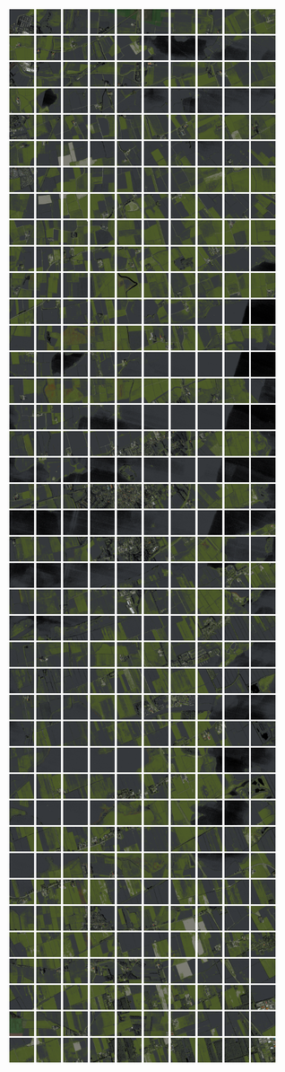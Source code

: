 <html>
<div>
<img src="https://github.com/HakkaTjakka/NL_TILE_MAP/blob/main/18/630/-1064/r.6300.-10640.png" height="44" width="44">
<img src="https://github.com/HakkaTjakka/NL_TILE_MAP/blob/main/18/630/-1064/r.6301.-10640.png" height="44" width="44">
<img src="https://github.com/HakkaTjakka/NL_TILE_MAP/blob/main/18/630/-1064/r.6302.-10640.png" height="44" width="44">
<img src="https://github.com/HakkaTjakka/NL_TILE_MAP/blob/main/18/630/-1064/r.6303.-10640.png" height="44" width="44">
<img src="https://github.com/HakkaTjakka/NL_TILE_MAP/blob/main/18/630/-1064/r.6304.-10640.png" height="44" width="44">
<img src="https://github.com/HakkaTjakka/NL_TILE_MAP/blob/main/18/630/-1064/r.6305.-10640.png" height="44" width="44">
<img src="https://github.com/HakkaTjakka/NL_TILE_MAP/blob/main/18/630/-1064/r.6306.-10640.png" height="44" width="44">
<img src="https://github.com/HakkaTjakka/NL_TILE_MAP/blob/main/18/630/-1064/r.6307.-10640.png" height="44" width="44">
<img src="https://github.com/HakkaTjakka/NL_TILE_MAP/blob/main/18/630/-1064/r.6308.-10640.png" height="44" width="44">
<img src="https://github.com/HakkaTjakka/NL_TILE_MAP/blob/main/18/630/-1064/r.6309.-10640.png" height="44" width="44">
<img src="https://github.com/HakkaTjakka/NL_TILE_MAP/blob/main/18/631/-1064/r.6310.-10640.png" height="44" width="44">
<img src="https://github.com/HakkaTjakka/NL_TILE_MAP/blob/main/18/631/-1064/r.6311.-10640.png" height="44" width="44">
<img src="https://github.com/HakkaTjakka/NL_TILE_MAP/blob/main/18/631/-1064/r.6312.-10640.png" height="44" width="44">
<img src="https://github.com/HakkaTjakka/NL_TILE_MAP/blob/main/18/631/-1064/r.6313.-10640.png" height="44" width="44">
<img src="https://github.com/HakkaTjakka/NL_TILE_MAP/blob/main/18/631/-1064/r.6314.-10640.png" height="44" width="44">
<img src="https://github.com/HakkaTjakka/NL_TILE_MAP/blob/main/18/631/-1064/r.6315.-10640.png" height="44" width="44">
<img src="https://github.com/HakkaTjakka/NL_TILE_MAP/blob/main/18/631/-1064/r.6316.-10640.png" height="44" width="44">
<img src="https://github.com/HakkaTjakka/NL_TILE_MAP/blob/main/18/631/-1064/r.6317.-10640.png" height="44" width="44">
<img src="https://github.com/HakkaTjakka/NL_TILE_MAP/blob/main/18/631/-1064/r.6318.-10640.png" height="44" width="44">
<img src="https://github.com/HakkaTjakka/NL_TILE_MAP/blob/main/18/631/-1064/r.6319.-10640.png" height="44" width="44">
<br>
<img src="https://github.com/HakkaTjakka/NL_TILE_MAP/blob/main/18/630/-1064/r.6300.-10639.png" height="44" width="44">
<img src="https://github.com/HakkaTjakka/NL_TILE_MAP/blob/main/18/630/-1064/r.6301.-10639.png" height="44" width="44">
<img src="https://github.com/HakkaTjakka/NL_TILE_MAP/blob/main/18/630/-1064/r.6302.-10639.png" height="44" width="44">
<img src="https://github.com/HakkaTjakka/NL_TILE_MAP/blob/main/18/630/-1064/r.6303.-10639.png" height="44" width="44">
<img src="https://github.com/HakkaTjakka/NL_TILE_MAP/blob/main/18/630/-1064/r.6304.-10639.png" height="44" width="44">
<img src="https://github.com/HakkaTjakka/NL_TILE_MAP/blob/main/18/630/-1064/r.6305.-10639.png" height="44" width="44">
<img src="https://github.com/HakkaTjakka/NL_TILE_MAP/blob/main/18/630/-1064/r.6306.-10639.png" height="44" width="44">
<img src="https://github.com/HakkaTjakka/NL_TILE_MAP/blob/main/18/630/-1064/r.6307.-10639.png" height="44" width="44">
<img src="https://github.com/HakkaTjakka/NL_TILE_MAP/blob/main/18/630/-1064/r.6308.-10639.png" height="44" width="44">
<img src="https://github.com/HakkaTjakka/NL_TILE_MAP/blob/main/18/630/-1064/r.6309.-10639.png" height="44" width="44">
<img src="https://github.com/HakkaTjakka/NL_TILE_MAP/blob/main/18/631/-1064/r.6310.-10639.png" height="44" width="44">
<img src="https://github.com/HakkaTjakka/NL_TILE_MAP/blob/main/18/631/-1064/r.6311.-10639.png" height="44" width="44">
<img src="https://github.com/HakkaTjakka/NL_TILE_MAP/blob/main/18/631/-1064/r.6312.-10639.png" height="44" width="44">
<img src="https://github.com/HakkaTjakka/NL_TILE_MAP/blob/main/18/631/-1064/r.6313.-10639.png" height="44" width="44">
<img src="https://github.com/HakkaTjakka/NL_TILE_MAP/blob/main/18/631/-1064/r.6314.-10639.png" height="44" width="44">
<img src="https://github.com/HakkaTjakka/NL_TILE_MAP/blob/main/18/631/-1064/r.6315.-10639.png" height="44" width="44">
<img src="https://github.com/HakkaTjakka/NL_TILE_MAP/blob/main/18/631/-1064/r.6316.-10639.png" height="44" width="44">
<img src="https://github.com/HakkaTjakka/NL_TILE_MAP/blob/main/18/631/-1064/r.6317.-10639.png" height="44" width="44">
<img src="https://github.com/HakkaTjakka/NL_TILE_MAP/blob/main/18/631/-1064/r.6318.-10639.png" height="44" width="44">
<img src="https://github.com/HakkaTjakka/NL_TILE_MAP/blob/main/18/631/-1064/r.6319.-10639.png" height="44" width="44">
<br>
<img src="https://github.com/HakkaTjakka/NL_TILE_MAP/blob/main/18/630/-1064/r.6300.-10638.png" height="44" width="44">
<img src="https://github.com/HakkaTjakka/NL_TILE_MAP/blob/main/18/630/-1064/r.6301.-10638.png" height="44" width="44">
<img src="https://github.com/HakkaTjakka/NL_TILE_MAP/blob/main/18/630/-1064/r.6302.-10638.png" height="44" width="44">
<img src="https://github.com/HakkaTjakka/NL_TILE_MAP/blob/main/18/630/-1064/r.6303.-10638.png" height="44" width="44">
<img src="https://github.com/HakkaTjakka/NL_TILE_MAP/blob/main/18/630/-1064/r.6304.-10638.png" height="44" width="44">
<img src="https://github.com/HakkaTjakka/NL_TILE_MAP/blob/main/18/630/-1064/r.6305.-10638.png" height="44" width="44">
<img src="https://github.com/HakkaTjakka/NL_TILE_MAP/blob/main/18/630/-1064/r.6306.-10638.png" height="44" width="44">
<img src="https://github.com/HakkaTjakka/NL_TILE_MAP/blob/main/18/630/-1064/r.6307.-10638.png" height="44" width="44">
<img src="https://github.com/HakkaTjakka/NL_TILE_MAP/blob/main/18/630/-1064/r.6308.-10638.png" height="44" width="44">
<img src="https://github.com/HakkaTjakka/NL_TILE_MAP/blob/main/18/630/-1064/r.6309.-10638.png" height="44" width="44">
<img src="https://github.com/HakkaTjakka/NL_TILE_MAP/blob/main/18/631/-1064/r.6310.-10638.png" height="44" width="44">
<img src="https://github.com/HakkaTjakka/NL_TILE_MAP/blob/main/18/631/-1064/r.6311.-10638.png" height="44" width="44">
<img src="https://github.com/HakkaTjakka/NL_TILE_MAP/blob/main/18/631/-1064/r.6312.-10638.png" height="44" width="44">
<img src="https://github.com/HakkaTjakka/NL_TILE_MAP/blob/main/18/631/-1064/r.6313.-10638.png" height="44" width="44">
<img src="https://github.com/HakkaTjakka/NL_TILE_MAP/blob/main/18/631/-1064/r.6314.-10638.png" height="44" width="44">
<img src="https://github.com/HakkaTjakka/NL_TILE_MAP/blob/main/18/631/-1064/r.6315.-10638.png" height="44" width="44">
<img src="https://github.com/HakkaTjakka/NL_TILE_MAP/blob/main/18/631/-1064/r.6316.-10638.png" height="44" width="44">
<img src="https://github.com/HakkaTjakka/NL_TILE_MAP/blob/main/18/631/-1064/r.6317.-10638.png" height="44" width="44">
<img src="https://github.com/HakkaTjakka/NL_TILE_MAP/blob/main/18/631/-1064/r.6318.-10638.png" height="44" width="44">
<img src="https://github.com/HakkaTjakka/NL_TILE_MAP/blob/main/18/631/-1064/r.6319.-10638.png" height="44" width="44">
<br>
<img src="https://github.com/HakkaTjakka/NL_TILE_MAP/blob/main/18/630/-1064/r.6300.-10637.png" height="44" width="44">
<img src="https://github.com/HakkaTjakka/NL_TILE_MAP/blob/main/18/630/-1064/r.6301.-10637.png" height="44" width="44">
<img src="https://github.com/HakkaTjakka/NL_TILE_MAP/blob/main/18/630/-1064/r.6302.-10637.png" height="44" width="44">
<img src="https://github.com/HakkaTjakka/NL_TILE_MAP/blob/main/18/630/-1064/r.6303.-10637.png" height="44" width="44">
<img src="https://github.com/HakkaTjakka/NL_TILE_MAP/blob/main/18/630/-1064/r.6304.-10637.png" height="44" width="44">
<img src="https://github.com/HakkaTjakka/NL_TILE_MAP/blob/main/18/630/-1064/r.6305.-10637.png" height="44" width="44">
<img src="https://github.com/HakkaTjakka/NL_TILE_MAP/blob/main/18/630/-1064/r.6306.-10637.png" height="44" width="44">
<img src="https://github.com/HakkaTjakka/NL_TILE_MAP/blob/main/18/630/-1064/r.6307.-10637.png" height="44" width="44">
<img src="https://github.com/HakkaTjakka/NL_TILE_MAP/blob/main/18/630/-1064/r.6308.-10637.png" height="44" width="44">
<img src="https://github.com/HakkaTjakka/NL_TILE_MAP/blob/main/18/630/-1064/r.6309.-10637.png" height="44" width="44">
<img src="https://github.com/HakkaTjakka/NL_TILE_MAP/blob/main/18/631/-1064/r.6310.-10637.png" height="44" width="44">
<img src="https://github.com/HakkaTjakka/NL_TILE_MAP/blob/main/18/631/-1064/r.6311.-10637.png" height="44" width="44">
<img src="https://github.com/HakkaTjakka/NL_TILE_MAP/blob/main/18/631/-1064/r.6312.-10637.png" height="44" width="44">
<img src="https://github.com/HakkaTjakka/NL_TILE_MAP/blob/main/18/631/-1064/r.6313.-10637.png" height="44" width="44">
<img src="https://github.com/HakkaTjakka/NL_TILE_MAP/blob/main/18/631/-1064/r.6314.-10637.png" height="44" width="44">
<img src="https://github.com/HakkaTjakka/NL_TILE_MAP/blob/main/18/631/-1064/r.6315.-10637.png" height="44" width="44">
<img src="https://github.com/HakkaTjakka/NL_TILE_MAP/blob/main/18/631/-1064/r.6316.-10637.png" height="44" width="44">
<img src="https://github.com/HakkaTjakka/NL_TILE_MAP/blob/main/18/631/-1064/r.6317.-10637.png" height="44" width="44">
<img src="https://github.com/HakkaTjakka/NL_TILE_MAP/blob/main/18/631/-1064/r.6318.-10637.png" height="44" width="44">
<img src="https://github.com/HakkaTjakka/NL_TILE_MAP/blob/main/18/631/-1064/r.6319.-10637.png" height="44" width="44">
<br>
<img src="https://github.com/HakkaTjakka/NL_TILE_MAP/blob/main/18/630/-1064/r.6300.-10636.png" height="44" width="44">
<img src="https://github.com/HakkaTjakka/NL_TILE_MAP/blob/main/18/630/-1064/r.6301.-10636.png" height="44" width="44">
<img src="https://github.com/HakkaTjakka/NL_TILE_MAP/blob/main/18/630/-1064/r.6302.-10636.png" height="44" width="44">
<img src="https://github.com/HakkaTjakka/NL_TILE_MAP/blob/main/18/630/-1064/r.6303.-10636.png" height="44" width="44">
<img src="https://github.com/HakkaTjakka/NL_TILE_MAP/blob/main/18/630/-1064/r.6304.-10636.png" height="44" width="44">
<img src="https://github.com/HakkaTjakka/NL_TILE_MAP/blob/main/18/630/-1064/r.6305.-10636.png" height="44" width="44">
<img src="https://github.com/HakkaTjakka/NL_TILE_MAP/blob/main/18/630/-1064/r.6306.-10636.png" height="44" width="44">
<img src="https://github.com/HakkaTjakka/NL_TILE_MAP/blob/main/18/630/-1064/r.6307.-10636.png" height="44" width="44">
<img src="https://github.com/HakkaTjakka/NL_TILE_MAP/blob/main/18/630/-1064/r.6308.-10636.png" height="44" width="44">
<img src="https://github.com/HakkaTjakka/NL_TILE_MAP/blob/main/18/630/-1064/r.6309.-10636.png" height="44" width="44">
<img src="https://github.com/HakkaTjakka/NL_TILE_MAP/blob/main/18/631/-1064/r.6310.-10636.png" height="44" width="44">
<img src="https://github.com/HakkaTjakka/NL_TILE_MAP/blob/main/18/631/-1064/r.6311.-10636.png" height="44" width="44">
<img src="https://github.com/HakkaTjakka/NL_TILE_MAP/blob/main/18/631/-1064/r.6312.-10636.png" height="44" width="44">
<img src="https://github.com/HakkaTjakka/NL_TILE_MAP/blob/main/18/631/-1064/r.6313.-10636.png" height="44" width="44">
<img src="https://github.com/HakkaTjakka/NL_TILE_MAP/blob/main/18/631/-1064/r.6314.-10636.png" height="44" width="44">
<img src="https://github.com/HakkaTjakka/NL_TILE_MAP/blob/main/18/631/-1064/r.6315.-10636.png" height="44" width="44">
<img src="https://github.com/HakkaTjakka/NL_TILE_MAP/blob/main/18/631/-1064/r.6316.-10636.png" height="44" width="44">
<img src="https://github.com/HakkaTjakka/NL_TILE_MAP/blob/main/18/631/-1064/r.6317.-10636.png" height="44" width="44">
<img src="https://github.com/HakkaTjakka/NL_TILE_MAP/blob/main/18/631/-1064/r.6318.-10636.png" height="44" width="44">
<img src="https://github.com/HakkaTjakka/NL_TILE_MAP/blob/main/18/631/-1064/r.6319.-10636.png" height="44" width="44">
<br>
<img src="https://github.com/HakkaTjakka/NL_TILE_MAP/blob/main/18/630/-1064/r.6300.-10635.png" height="44" width="44">
<img src="https://github.com/HakkaTjakka/NL_TILE_MAP/blob/main/18/630/-1064/r.6301.-10635.png" height="44" width="44">
<img src="https://github.com/HakkaTjakka/NL_TILE_MAP/blob/main/18/630/-1064/r.6302.-10635.png" height="44" width="44">
<img src="https://github.com/HakkaTjakka/NL_TILE_MAP/blob/main/18/630/-1064/r.6303.-10635.png" height="44" width="44">
<img src="https://github.com/HakkaTjakka/NL_TILE_MAP/blob/main/18/630/-1064/r.6304.-10635.png" height="44" width="44">
<img src="https://github.com/HakkaTjakka/NL_TILE_MAP/blob/main/18/630/-1064/r.6305.-10635.png" height="44" width="44">
<img src="https://github.com/HakkaTjakka/NL_TILE_MAP/blob/main/18/630/-1064/r.6306.-10635.png" height="44" width="44">
<img src="https://github.com/HakkaTjakka/NL_TILE_MAP/blob/main/18/630/-1064/r.6307.-10635.png" height="44" width="44">
<img src="https://github.com/HakkaTjakka/NL_TILE_MAP/blob/main/18/630/-1064/r.6308.-10635.png" height="44" width="44">
<img src="https://github.com/HakkaTjakka/NL_TILE_MAP/blob/main/18/630/-1064/r.6309.-10635.png" height="44" width="44">
<img src="https://github.com/HakkaTjakka/NL_TILE_MAP/blob/main/18/631/-1064/r.6310.-10635.png" height="44" width="44">
<img src="https://github.com/HakkaTjakka/NL_TILE_MAP/blob/main/18/631/-1064/r.6311.-10635.png" height="44" width="44">
<img src="https://github.com/HakkaTjakka/NL_TILE_MAP/blob/main/18/631/-1064/r.6312.-10635.png" height="44" width="44">
<img src="https://github.com/HakkaTjakka/NL_TILE_MAP/blob/main/18/631/-1064/r.6313.-10635.png" height="44" width="44">
<img src="https://github.com/HakkaTjakka/NL_TILE_MAP/blob/main/18/631/-1064/r.6314.-10635.png" height="44" width="44">
<img src="https://github.com/HakkaTjakka/NL_TILE_MAP/blob/main/18/631/-1064/r.6315.-10635.png" height="44" width="44">
<img src="https://github.com/HakkaTjakka/NL_TILE_MAP/blob/main/18/631/-1064/r.6316.-10635.png" height="44" width="44">
<img src="https://github.com/HakkaTjakka/NL_TILE_MAP/blob/main/18/631/-1064/r.6317.-10635.png" height="44" width="44">
<img src="https://github.com/HakkaTjakka/NL_TILE_MAP/blob/main/18/631/-1064/r.6318.-10635.png" height="44" width="44">
<img src="https://github.com/HakkaTjakka/NL_TILE_MAP/blob/main/18/631/-1064/r.6319.-10635.png" height="44" width="44">
<br>
<img src="https://github.com/HakkaTjakka/NL_TILE_MAP/blob/main/18/630/-1064/r.6300.-10634.png" height="44" width="44">
<img src="https://github.com/HakkaTjakka/NL_TILE_MAP/blob/main/18/630/-1064/r.6301.-10634.png" height="44" width="44">
<img src="https://github.com/HakkaTjakka/NL_TILE_MAP/blob/main/18/630/-1064/r.6302.-10634.png" height="44" width="44">
<img src="https://github.com/HakkaTjakka/NL_TILE_MAP/blob/main/18/630/-1064/r.6303.-10634.png" height="44" width="44">
<img src="https://github.com/HakkaTjakka/NL_TILE_MAP/blob/main/18/630/-1064/r.6304.-10634.png" height="44" width="44">
<img src="https://github.com/HakkaTjakka/NL_TILE_MAP/blob/main/18/630/-1064/r.6305.-10634.png" height="44" width="44">
<img src="https://github.com/HakkaTjakka/NL_TILE_MAP/blob/main/18/630/-1064/r.6306.-10634.png" height="44" width="44">
<img src="https://github.com/HakkaTjakka/NL_TILE_MAP/blob/main/18/630/-1064/r.6307.-10634.png" height="44" width="44">
<img src="https://github.com/HakkaTjakka/NL_TILE_MAP/blob/main/18/630/-1064/r.6308.-10634.png" height="44" width="44">
<img src="https://github.com/HakkaTjakka/NL_TILE_MAP/blob/main/18/630/-1064/r.6309.-10634.png" height="44" width="44">
<img src="https://github.com/HakkaTjakka/NL_TILE_MAP/blob/main/18/631/-1064/r.6310.-10634.png" height="44" width="44">
<img src="https://github.com/HakkaTjakka/NL_TILE_MAP/blob/main/18/631/-1064/r.6311.-10634.png" height="44" width="44">
<img src="https://github.com/HakkaTjakka/NL_TILE_MAP/blob/main/18/631/-1064/r.6312.-10634.png" height="44" width="44">
<img src="https://github.com/HakkaTjakka/NL_TILE_MAP/blob/main/18/631/-1064/r.6313.-10634.png" height="44" width="44">
<img src="https://github.com/HakkaTjakka/NL_TILE_MAP/blob/main/18/631/-1064/r.6314.-10634.png" height="44" width="44">
<img src="https://github.com/HakkaTjakka/NL_TILE_MAP/blob/main/18/631/-1064/r.6315.-10634.png" height="44" width="44">
<img src="https://github.com/HakkaTjakka/NL_TILE_MAP/blob/main/18/631/-1064/r.6316.-10634.png" height="44" width="44">
<img src="https://github.com/HakkaTjakka/NL_TILE_MAP/blob/main/18/631/-1064/r.6317.-10634.png" height="44" width="44">
<img src="https://github.com/HakkaTjakka/NL_TILE_MAP/blob/main/18/631/-1064/r.6318.-10634.png" height="44" width="44">
<img src="https://github.com/HakkaTjakka/NL_TILE_MAP/blob/main/18/631/-1064/r.6319.-10634.png" height="44" width="44">
<br>
<img src="https://github.com/HakkaTjakka/NL_TILE_MAP/blob/main/18/630/-1064/r.6300.-10633.png" height="44" width="44">
<img src="https://github.com/HakkaTjakka/NL_TILE_MAP/blob/main/18/630/-1064/r.6301.-10633.png" height="44" width="44">
<img src="https://github.com/HakkaTjakka/NL_TILE_MAP/blob/main/18/630/-1064/r.6302.-10633.png" height="44" width="44">
<img src="https://github.com/HakkaTjakka/NL_TILE_MAP/blob/main/18/630/-1064/r.6303.-10633.png" height="44" width="44">
<img src="https://github.com/HakkaTjakka/NL_TILE_MAP/blob/main/18/630/-1064/r.6304.-10633.png" height="44" width="44">
<img src="https://github.com/HakkaTjakka/NL_TILE_MAP/blob/main/18/630/-1064/r.6305.-10633.png" height="44" width="44">
<img src="https://github.com/HakkaTjakka/NL_TILE_MAP/blob/main/18/630/-1064/r.6306.-10633.png" height="44" width="44">
<img src="https://github.com/HakkaTjakka/NL_TILE_MAP/blob/main/18/630/-1064/r.6307.-10633.png" height="44" width="44">
<img src="https://github.com/HakkaTjakka/NL_TILE_MAP/blob/main/18/630/-1064/r.6308.-10633.png" height="44" width="44">
<img src="https://github.com/HakkaTjakka/NL_TILE_MAP/blob/main/18/630/-1064/r.6309.-10633.png" height="44" width="44">
<img src="https://github.com/HakkaTjakka/NL_TILE_MAP/blob/main/18/631/-1064/r.6310.-10633.png" height="44" width="44">
<img src="https://github.com/HakkaTjakka/NL_TILE_MAP/blob/main/18/631/-1064/r.6311.-10633.png" height="44" width="44">
<img src="https://github.com/HakkaTjakka/NL_TILE_MAP/blob/main/18/631/-1064/r.6312.-10633.png" height="44" width="44">
<img src="https://github.com/HakkaTjakka/NL_TILE_MAP/blob/main/18/631/-1064/r.6313.-10633.png" height="44" width="44">
<img src="https://github.com/HakkaTjakka/NL_TILE_MAP/blob/main/18/631/-1064/r.6314.-10633.png" height="44" width="44">
<img src="https://github.com/HakkaTjakka/NL_TILE_MAP/blob/main/18/631/-1064/r.6315.-10633.png" height="44" width="44">
<img src="https://github.com/HakkaTjakka/NL_TILE_MAP/blob/main/18/631/-1064/r.6316.-10633.png" height="44" width="44">
<img src="https://github.com/HakkaTjakka/NL_TILE_MAP/blob/main/18/631/-1064/r.6317.-10633.png" height="44" width="44">
<img src="https://github.com/HakkaTjakka/NL_TILE_MAP/blob/main/18/631/-1064/r.6318.-10633.png" height="44" width="44">
<img src="https://github.com/HakkaTjakka/NL_TILE_MAP/blob/main/18/631/-1064/r.6319.-10633.png" height="44" width="44">
<br>
<img src="https://github.com/HakkaTjakka/NL_TILE_MAP/blob/main/18/630/-1064/r.6300.-10632.png" height="44" width="44">
<img src="https://github.com/HakkaTjakka/NL_TILE_MAP/blob/main/18/630/-1064/r.6301.-10632.png" height="44" width="44">
<img src="https://github.com/HakkaTjakka/NL_TILE_MAP/blob/main/18/630/-1064/r.6302.-10632.png" height="44" width="44">
<img src="https://github.com/HakkaTjakka/NL_TILE_MAP/blob/main/18/630/-1064/r.6303.-10632.png" height="44" width="44">
<img src="https://github.com/HakkaTjakka/NL_TILE_MAP/blob/main/18/630/-1064/r.6304.-10632.png" height="44" width="44">
<img src="https://github.com/HakkaTjakka/NL_TILE_MAP/blob/main/18/630/-1064/r.6305.-10632.png" height="44" width="44">
<img src="https://github.com/HakkaTjakka/NL_TILE_MAP/blob/main/18/630/-1064/r.6306.-10632.png" height="44" width="44">
<img src="https://github.com/HakkaTjakka/NL_TILE_MAP/blob/main/18/630/-1064/r.6307.-10632.png" height="44" width="44">
<img src="https://github.com/HakkaTjakka/NL_TILE_MAP/blob/main/18/630/-1064/r.6308.-10632.png" height="44" width="44">
<img src="https://github.com/HakkaTjakka/NL_TILE_MAP/blob/main/18/630/-1064/r.6309.-10632.png" height="44" width="44">
<img src="https://github.com/HakkaTjakka/NL_TILE_MAP/blob/main/18/631/-1064/r.6310.-10632.png" height="44" width="44">
<img src="https://github.com/HakkaTjakka/NL_TILE_MAP/blob/main/18/631/-1064/r.6311.-10632.png" height="44" width="44">
<img src="https://github.com/HakkaTjakka/NL_TILE_MAP/blob/main/18/631/-1064/r.6312.-10632.png" height="44" width="44">
<img src="https://github.com/HakkaTjakka/NL_TILE_MAP/blob/main/18/631/-1064/r.6313.-10632.png" height="44" width="44">
<img src="https://github.com/HakkaTjakka/NL_TILE_MAP/blob/main/18/631/-1064/r.6314.-10632.png" height="44" width="44">
<img src="https://github.com/HakkaTjakka/NL_TILE_MAP/blob/main/18/631/-1064/r.6315.-10632.png" height="44" width="44">
<img src="https://github.com/HakkaTjakka/NL_TILE_MAP/blob/main/18/631/-1064/r.6316.-10632.png" height="44" width="44">
<img src="https://github.com/HakkaTjakka/NL_TILE_MAP/blob/main/18/631/-1064/r.6317.-10632.png" height="44" width="44">
<img src="https://github.com/HakkaTjakka/NL_TILE_MAP/blob/main/18/631/-1064/r.6318.-10632.png" height="44" width="44">
<img src="https://github.com/HakkaTjakka/NL_TILE_MAP/blob/main/18/631/-1064/r.6319.-10632.png" height="44" width="44">
<br>
<img src="https://github.com/HakkaTjakka/NL_TILE_MAP/blob/main/18/630/-1064/r.6300.-10631.png" height="44" width="44">
<img src="https://github.com/HakkaTjakka/NL_TILE_MAP/blob/main/18/630/-1064/r.6301.-10631.png" height="44" width="44">
<img src="https://github.com/HakkaTjakka/NL_TILE_MAP/blob/main/18/630/-1064/r.6302.-10631.png" height="44" width="44">
<img src="https://github.com/HakkaTjakka/NL_TILE_MAP/blob/main/18/630/-1064/r.6303.-10631.png" height="44" width="44">
<img src="https://github.com/HakkaTjakka/NL_TILE_MAP/blob/main/18/630/-1064/r.6304.-10631.png" height="44" width="44">
<img src="https://github.com/HakkaTjakka/NL_TILE_MAP/blob/main/18/630/-1064/r.6305.-10631.png" height="44" width="44">
<img src="https://github.com/HakkaTjakka/NL_TILE_MAP/blob/main/18/630/-1064/r.6306.-10631.png" height="44" width="44">
<img src="https://github.com/HakkaTjakka/NL_TILE_MAP/blob/main/18/630/-1064/r.6307.-10631.png" height="44" width="44">
<img src="https://github.com/HakkaTjakka/NL_TILE_MAP/blob/main/18/630/-1064/r.6308.-10631.png" height="44" width="44">
<img src="https://github.com/HakkaTjakka/NL_TILE_MAP/blob/main/18/630/-1064/r.6309.-10631.png" height="44" width="44">
<img src="https://github.com/HakkaTjakka/NL_TILE_MAP/blob/main/18/631/-1064/r.6310.-10631.png" height="44" width="44">
<img src="https://github.com/HakkaTjakka/NL_TILE_MAP/blob/main/18/631/-1064/r.6311.-10631.png" height="44" width="44">
<img src="https://github.com/HakkaTjakka/NL_TILE_MAP/blob/main/18/631/-1064/r.6312.-10631.png" height="44" width="44">
<img src="https://github.com/HakkaTjakka/NL_TILE_MAP/blob/main/18/631/-1064/r.6313.-10631.png" height="44" width="44">
<img src="https://github.com/HakkaTjakka/NL_TILE_MAP/blob/main/18/631/-1064/r.6314.-10631.png" height="44" width="44">
<img src="https://github.com/HakkaTjakka/NL_TILE_MAP/blob/main/18/631/-1064/r.6315.-10631.png" height="44" width="44">
<img src="https://github.com/HakkaTjakka/NL_TILE_MAP/blob/main/18/631/-1064/r.6316.-10631.png" height="44" width="44">
<img src="https://github.com/HakkaTjakka/NL_TILE_MAP/blob/main/18/631/-1064/r.6317.-10631.png" height="44" width="44">
<img src="https://github.com/HakkaTjakka/NL_TILE_MAP/blob/main/18/631/-1064/r.6318.-10631.png" height="44" width="44">
<img src="https://github.com/HakkaTjakka/NL_TILE_MAP/blob/main/18/631/-1064/r.6319.-10631.png" height="44" width="44">
<br>
<img src="https://github.com/HakkaTjakka/NL_TILE_MAP/blob/main/18/630/-1063/r.6300.-10630.png" height="44" width="44">
<img src="https://github.com/HakkaTjakka/NL_TILE_MAP/blob/main/18/630/-1063/r.6301.-10630.png" height="44" width="44">
<img src="https://github.com/HakkaTjakka/NL_TILE_MAP/blob/main/18/630/-1063/r.6302.-10630.png" height="44" width="44">
<img src="https://github.com/HakkaTjakka/NL_TILE_MAP/blob/main/18/630/-1063/r.6303.-10630.png" height="44" width="44">
<img src="https://github.com/HakkaTjakka/NL_TILE_MAP/blob/main/18/630/-1063/r.6304.-10630.png" height="44" width="44">
<img src="https://github.com/HakkaTjakka/NL_TILE_MAP/blob/main/18/630/-1063/r.6305.-10630.png" height="44" width="44">
<img src="https://github.com/HakkaTjakka/NL_TILE_MAP/blob/main/18/630/-1063/r.6306.-10630.png" height="44" width="44">
<img src="https://github.com/HakkaTjakka/NL_TILE_MAP/blob/main/18/630/-1063/r.6307.-10630.png" height="44" width="44">
<img src="https://github.com/HakkaTjakka/NL_TILE_MAP/blob/main/18/630/-1063/r.6308.-10630.png" height="44" width="44">
<img src="https://github.com/HakkaTjakka/NL_TILE_MAP/blob/main/18/630/-1063/r.6309.-10630.png" height="44" width="44">
<img src="https://github.com/HakkaTjakka/NL_TILE_MAP/blob/main/18/631/-1063/r.6310.-10630.png" height="44" width="44">
<img src="https://github.com/HakkaTjakka/NL_TILE_MAP/blob/main/18/631/-1063/r.6311.-10630.png" height="44" width="44">
<img src="https://github.com/HakkaTjakka/NL_TILE_MAP/blob/main/18/631/-1063/r.6312.-10630.png" height="44" width="44">
<img src="https://github.com/HakkaTjakka/NL_TILE_MAP/blob/main/18/631/-1063/r.6313.-10630.png" height="44" width="44">
<img src="https://github.com/HakkaTjakka/NL_TILE_MAP/blob/main/18/631/-1063/r.6314.-10630.png" height="44" width="44">
<img src="https://github.com/HakkaTjakka/NL_TILE_MAP/blob/main/18/631/-1063/r.6315.-10630.png" height="44" width="44">
<img src="https://github.com/HakkaTjakka/NL_TILE_MAP/blob/main/18/631/-1063/r.6316.-10630.png" height="44" width="44">
<img src="https://github.com/HakkaTjakka/NL_TILE_MAP/blob/main/18/631/-1063/r.6317.-10630.png" height="44" width="44">
<img src="https://github.com/HakkaTjakka/NL_TILE_MAP/blob/main/18/631/-1063/r.6318.-10630.png" height="44" width="44">
<img src="https://github.com/HakkaTjakka/NL_TILE_MAP/blob/main/18/631/-1063/r.6319.-10630.png" height="44" width="44">
<br>
<img src="https://github.com/HakkaTjakka/NL_TILE_MAP/blob/main/18/630/-1063/r.6300.-10629.png" height="44" width="44">
<img src="https://github.com/HakkaTjakka/NL_TILE_MAP/blob/main/18/630/-1063/r.6301.-10629.png" height="44" width="44">
<img src="https://github.com/HakkaTjakka/NL_TILE_MAP/blob/main/18/630/-1063/r.6302.-10629.png" height="44" width="44">
<img src="https://github.com/HakkaTjakka/NL_TILE_MAP/blob/main/18/630/-1063/r.6303.-10629.png" height="44" width="44">
<img src="https://github.com/HakkaTjakka/NL_TILE_MAP/blob/main/18/630/-1063/r.6304.-10629.png" height="44" width="44">
<img src="https://github.com/HakkaTjakka/NL_TILE_MAP/blob/main/18/630/-1063/r.6305.-10629.png" height="44" width="44">
<img src="https://github.com/HakkaTjakka/NL_TILE_MAP/blob/main/18/630/-1063/r.6306.-10629.png" height="44" width="44">
<img src="https://github.com/HakkaTjakka/NL_TILE_MAP/blob/main/18/630/-1063/r.6307.-10629.png" height="44" width="44">
<img src="https://github.com/HakkaTjakka/NL_TILE_MAP/blob/main/18/630/-1063/r.6308.-10629.png" height="44" width="44">
<img src="https://github.com/HakkaTjakka/NL_TILE_MAP/blob/main/18/630/-1063/r.6309.-10629.png" height="44" width="44">
<img src="https://github.com/HakkaTjakka/NL_TILE_MAP/blob/main/18/631/-1063/r.6310.-10629.png" height="44" width="44">
<img src="https://github.com/HakkaTjakka/NL_TILE_MAP/blob/main/18/631/-1063/r.6311.-10629.png" height="44" width="44">
<img src="https://github.com/HakkaTjakka/NL_TILE_MAP/blob/main/18/631/-1063/r.6312.-10629.png" height="44" width="44">
<img src="https://github.com/HakkaTjakka/NL_TILE_MAP/blob/main/18/631/-1063/r.6313.-10629.png" height="44" width="44">
<img src="https://github.com/HakkaTjakka/NL_TILE_MAP/blob/main/18/631/-1063/r.6314.-10629.png" height="44" width="44">
<img src="https://github.com/HakkaTjakka/NL_TILE_MAP/blob/main/18/631/-1063/r.6315.-10629.png" height="44" width="44">
<img src="https://github.com/HakkaTjakka/NL_TILE_MAP/blob/main/18/631/-1063/r.6316.-10629.png" height="44" width="44">
<img src="https://github.com/HakkaTjakka/NL_TILE_MAP/blob/main/18/631/-1063/r.6317.-10629.png" height="44" width="44">
<img src="https://github.com/HakkaTjakka/NL_TILE_MAP/blob/main/18/631/-1063/r.6318.-10629.png" height="44" width="44">
<img src="https://github.com/HakkaTjakka/NL_TILE_MAP/blob/main/18/631/-1063/r.6319.-10629.png" height="44" width="44">
<br>
<img src="https://github.com/HakkaTjakka/NL_TILE_MAP/blob/main/18/630/-1063/r.6300.-10628.png" height="44" width="44">
<img src="https://github.com/HakkaTjakka/NL_TILE_MAP/blob/main/18/630/-1063/r.6301.-10628.png" height="44" width="44">
<img src="https://github.com/HakkaTjakka/NL_TILE_MAP/blob/main/18/630/-1063/r.6302.-10628.png" height="44" width="44">
<img src="https://github.com/HakkaTjakka/NL_TILE_MAP/blob/main/18/630/-1063/r.6303.-10628.png" height="44" width="44">
<img src="https://github.com/HakkaTjakka/NL_TILE_MAP/blob/main/18/630/-1063/r.6304.-10628.png" height="44" width="44">
<img src="https://github.com/HakkaTjakka/NL_TILE_MAP/blob/main/18/630/-1063/r.6305.-10628.png" height="44" width="44">
<img src="https://github.com/HakkaTjakka/NL_TILE_MAP/blob/main/18/630/-1063/r.6306.-10628.png" height="44" width="44">
<img src="https://github.com/HakkaTjakka/NL_TILE_MAP/blob/main/18/630/-1063/r.6307.-10628.png" height="44" width="44">
<img src="https://github.com/HakkaTjakka/NL_TILE_MAP/blob/main/18/630/-1063/r.6308.-10628.png" height="44" width="44">
<img src="https://github.com/HakkaTjakka/NL_TILE_MAP/blob/main/18/630/-1063/r.6309.-10628.png" height="44" width="44">
<img src="https://github.com/HakkaTjakka/NL_TILE_MAP/blob/main/18/631/-1063/r.6310.-10628.png" height="44" width="44">
<img src="https://github.com/HakkaTjakka/NL_TILE_MAP/blob/main/18/631/-1063/r.6311.-10628.png" height="44" width="44">
<img src="https://github.com/HakkaTjakka/NL_TILE_MAP/blob/main/18/631/-1063/r.6312.-10628.png" height="44" width="44">
<img src="https://github.com/HakkaTjakka/NL_TILE_MAP/blob/main/18/631/-1063/r.6313.-10628.png" height="44" width="44">
<img src="https://github.com/HakkaTjakka/NL_TILE_MAP/blob/main/18/631/-1063/r.6314.-10628.png" height="44" width="44">
<img src="https://github.com/HakkaTjakka/NL_TILE_MAP/blob/main/18/631/-1063/r.6315.-10628.png" height="44" width="44">
<img src="https://github.com/HakkaTjakka/NL_TILE_MAP/blob/main/18/631/-1063/r.6316.-10628.png" height="44" width="44">
<img src="https://github.com/HakkaTjakka/NL_TILE_MAP/blob/main/18/631/-1063/r.6317.-10628.png" height="44" width="44">
<img src="https://github.com/HakkaTjakka/NL_TILE_MAP/blob/main/18/631/-1063/r.6318.-10628.png" height="44" width="44">
<img src="https://github.com/HakkaTjakka/NL_TILE_MAP/blob/main/18/631/-1063/r.6319.-10628.png" height="44" width="44">
<br>
<img src="https://github.com/HakkaTjakka/NL_TILE_MAP/blob/main/18/630/-1063/r.6300.-10627.png" height="44" width="44">
<img src="https://github.com/HakkaTjakka/NL_TILE_MAP/blob/main/18/630/-1063/r.6301.-10627.png" height="44" width="44">
<img src="https://github.com/HakkaTjakka/NL_TILE_MAP/blob/main/18/630/-1063/r.6302.-10627.png" height="44" width="44">
<img src="https://github.com/HakkaTjakka/NL_TILE_MAP/blob/main/18/630/-1063/r.6303.-10627.png" height="44" width="44">
<img src="https://github.com/HakkaTjakka/NL_TILE_MAP/blob/main/18/630/-1063/r.6304.-10627.png" height="44" width="44">
<img src="https://github.com/HakkaTjakka/NL_TILE_MAP/blob/main/18/630/-1063/r.6305.-10627.png" height="44" width="44">
<img src="https://github.com/HakkaTjakka/NL_TILE_MAP/blob/main/18/630/-1063/r.6306.-10627.png" height="44" width="44">
<img src="https://github.com/HakkaTjakka/NL_TILE_MAP/blob/main/18/630/-1063/r.6307.-10627.png" height="44" width="44">
<img src="https://github.com/HakkaTjakka/NL_TILE_MAP/blob/main/18/630/-1063/r.6308.-10627.png" height="44" width="44">
<img src="https://github.com/HakkaTjakka/NL_TILE_MAP/blob/main/18/630/-1063/r.6309.-10627.png" height="44" width="44">
<img src="https://github.com/HakkaTjakka/NL_TILE_MAP/blob/main/18/631/-1063/r.6310.-10627.png" height="44" width="44">
<img src="https://github.com/HakkaTjakka/NL_TILE_MAP/blob/main/18/631/-1063/r.6311.-10627.png" height="44" width="44">
<img src="https://github.com/HakkaTjakka/NL_TILE_MAP/blob/main/18/631/-1063/r.6312.-10627.png" height="44" width="44">
<img src="https://github.com/HakkaTjakka/NL_TILE_MAP/blob/main/18/631/-1063/r.6313.-10627.png" height="44" width="44">
<img src="https://github.com/HakkaTjakka/NL_TILE_MAP/blob/main/18/631/-1063/r.6314.-10627.png" height="44" width="44">
<img src="https://github.com/HakkaTjakka/NL_TILE_MAP/blob/main/18/631/-1063/r.6315.-10627.png" height="44" width="44">
<img src="https://github.com/HakkaTjakka/NL_TILE_MAP/blob/main/18/631/-1063/r.6316.-10627.png" height="44" width="44">
<img src="https://github.com/HakkaTjakka/NL_TILE_MAP/blob/main/18/631/-1063/r.6317.-10627.png" height="44" width="44">
<img src="https://github.com/HakkaTjakka/NL_TILE_MAP/blob/main/18/631/-1063/r.6318.-10627.png" height="44" width="44">
<img src="https://github.com/HakkaTjakka/NL_TILE_MAP/blob/main/18/631/-1063/r.6319.-10627.png" height="44" width="44">
<br>
<img src="https://github.com/HakkaTjakka/NL_TILE_MAP/blob/main/18/630/-1063/r.6300.-10626.png" height="44" width="44">
<img src="https://github.com/HakkaTjakka/NL_TILE_MAP/blob/main/18/630/-1063/r.6301.-10626.png" height="44" width="44">
<img src="https://github.com/HakkaTjakka/NL_TILE_MAP/blob/main/18/630/-1063/r.6302.-10626.png" height="44" width="44">
<img src="https://github.com/HakkaTjakka/NL_TILE_MAP/blob/main/18/630/-1063/r.6303.-10626.png" height="44" width="44">
<img src="https://github.com/HakkaTjakka/NL_TILE_MAP/blob/main/18/630/-1063/r.6304.-10626.png" height="44" width="44">
<img src="https://github.com/HakkaTjakka/NL_TILE_MAP/blob/main/18/630/-1063/r.6305.-10626.png" height="44" width="44">
<img src="https://github.com/HakkaTjakka/NL_TILE_MAP/blob/main/18/630/-1063/r.6306.-10626.png" height="44" width="44">
<img src="https://github.com/HakkaTjakka/NL_TILE_MAP/blob/main/18/630/-1063/r.6307.-10626.png" height="44" width="44">
<img src="https://github.com/HakkaTjakka/NL_TILE_MAP/blob/main/18/630/-1063/r.6308.-10626.png" height="44" width="44">
<img src="https://github.com/HakkaTjakka/NL_TILE_MAP/blob/main/18/630/-1063/r.6309.-10626.png" height="44" width="44">
<img src="https://github.com/HakkaTjakka/NL_TILE_MAP/blob/main/18/631/-1063/r.6310.-10626.png" height="44" width="44">
<img src="https://github.com/HakkaTjakka/NL_TILE_MAP/blob/main/18/631/-1063/r.6311.-10626.png" height="44" width="44">
<img src="https://github.com/HakkaTjakka/NL_TILE_MAP/blob/main/18/631/-1063/r.6312.-10626.png" height="44" width="44">
<img src="https://github.com/HakkaTjakka/NL_TILE_MAP/blob/main/18/631/-1063/r.6313.-10626.png" height="44" width="44">
<img src="https://github.com/HakkaTjakka/NL_TILE_MAP/blob/main/18/631/-1063/r.6314.-10626.png" height="44" width="44">
<img src="https://github.com/HakkaTjakka/NL_TILE_MAP/blob/main/18/631/-1063/r.6315.-10626.png" height="44" width="44">
<img src="https://github.com/HakkaTjakka/NL_TILE_MAP/blob/main/18/631/-1063/r.6316.-10626.png" height="44" width="44">
<img src="https://github.com/HakkaTjakka/NL_TILE_MAP/blob/main/18/631/-1063/r.6317.-10626.png" height="44" width="44">
<img src="https://github.com/HakkaTjakka/NL_TILE_MAP/blob/main/18/631/-1063/r.6318.-10626.png" height="44" width="44">
<img src="https://github.com/HakkaTjakka/NL_TILE_MAP/blob/main/18/631/-1063/r.6319.-10626.png" height="44" width="44">
<br>
<img src="https://github.com/HakkaTjakka/NL_TILE_MAP/blob/main/18/630/-1063/r.6300.-10625.png" height="44" width="44">
<img src="https://github.com/HakkaTjakka/NL_TILE_MAP/blob/main/18/630/-1063/r.6301.-10625.png" height="44" width="44">
<img src="https://github.com/HakkaTjakka/NL_TILE_MAP/blob/main/18/630/-1063/r.6302.-10625.png" height="44" width="44">
<img src="https://github.com/HakkaTjakka/NL_TILE_MAP/blob/main/18/630/-1063/r.6303.-10625.png" height="44" width="44">
<img src="https://github.com/HakkaTjakka/NL_TILE_MAP/blob/main/18/630/-1063/r.6304.-10625.png" height="44" width="44">
<img src="https://github.com/HakkaTjakka/NL_TILE_MAP/blob/main/18/630/-1063/r.6305.-10625.png" height="44" width="44">
<img src="https://github.com/HakkaTjakka/NL_TILE_MAP/blob/main/18/630/-1063/r.6306.-10625.png" height="44" width="44">
<img src="https://github.com/HakkaTjakka/NL_TILE_MAP/blob/main/18/630/-1063/r.6307.-10625.png" height="44" width="44">
<img src="https://github.com/HakkaTjakka/NL_TILE_MAP/blob/main/18/630/-1063/r.6308.-10625.png" height="44" width="44">
<img src="https://github.com/HakkaTjakka/NL_TILE_MAP/blob/main/18/630/-1063/r.6309.-10625.png" height="44" width="44">
<img src="https://github.com/HakkaTjakka/NL_TILE_MAP/blob/main/18/631/-1063/r.6310.-10625.png" height="44" width="44">
<img src="https://github.com/HakkaTjakka/NL_TILE_MAP/blob/main/18/631/-1063/r.6311.-10625.png" height="44" width="44">
<img src="https://github.com/HakkaTjakka/NL_TILE_MAP/blob/main/18/631/-1063/r.6312.-10625.png" height="44" width="44">
<img src="https://github.com/HakkaTjakka/NL_TILE_MAP/blob/main/18/631/-1063/r.6313.-10625.png" height="44" width="44">
<img src="https://github.com/HakkaTjakka/NL_TILE_MAP/blob/main/18/631/-1063/r.6314.-10625.png" height="44" width="44">
<img src="https://github.com/HakkaTjakka/NL_TILE_MAP/blob/main/18/631/-1063/r.6315.-10625.png" height="44" width="44">
<img src="https://github.com/HakkaTjakka/NL_TILE_MAP/blob/main/18/631/-1063/r.6316.-10625.png" height="44" width="44">
<img src="https://github.com/HakkaTjakka/NL_TILE_MAP/blob/main/18/631/-1063/r.6317.-10625.png" height="44" width="44">
<img src="https://github.com/HakkaTjakka/NL_TILE_MAP/blob/main/18/631/-1063/r.6318.-10625.png" height="44" width="44">
<img src="https://github.com/HakkaTjakka/NL_TILE_MAP/blob/main/18/631/-1063/r.6319.-10625.png" height="44" width="44">
<br>
<img src="https://github.com/HakkaTjakka/NL_TILE_MAP/blob/main/18/630/-1063/r.6300.-10624.png" height="44" width="44">
<img src="https://github.com/HakkaTjakka/NL_TILE_MAP/blob/main/18/630/-1063/r.6301.-10624.png" height="44" width="44">
<img src="https://github.com/HakkaTjakka/NL_TILE_MAP/blob/main/18/630/-1063/r.6302.-10624.png" height="44" width="44">
<img src="https://github.com/HakkaTjakka/NL_TILE_MAP/blob/main/18/630/-1063/r.6303.-10624.png" height="44" width="44">
<img src="https://github.com/HakkaTjakka/NL_TILE_MAP/blob/main/18/630/-1063/r.6304.-10624.png" height="44" width="44">
<img src="https://github.com/HakkaTjakka/NL_TILE_MAP/blob/main/18/630/-1063/r.6305.-10624.png" height="44" width="44">
<img src="https://github.com/HakkaTjakka/NL_TILE_MAP/blob/main/18/630/-1063/r.6306.-10624.png" height="44" width="44">
<img src="https://github.com/HakkaTjakka/NL_TILE_MAP/blob/main/18/630/-1063/r.6307.-10624.png" height="44" width="44">
<img src="https://github.com/HakkaTjakka/NL_TILE_MAP/blob/main/18/630/-1063/r.6308.-10624.png" height="44" width="44">
<img src="https://github.com/HakkaTjakka/NL_TILE_MAP/blob/main/18/630/-1063/r.6309.-10624.png" height="44" width="44">
<img src="https://github.com/HakkaTjakka/NL_TILE_MAP/blob/main/18/631/-1063/r.6310.-10624.png" height="44" width="44">
<img src="https://github.com/HakkaTjakka/NL_TILE_MAP/blob/main/18/631/-1063/r.6311.-10624.png" height="44" width="44">
<img src="https://github.com/HakkaTjakka/NL_TILE_MAP/blob/main/18/631/-1063/r.6312.-10624.png" height="44" width="44">
<img src="https://github.com/HakkaTjakka/NL_TILE_MAP/blob/main/18/631/-1063/r.6313.-10624.png" height="44" width="44">
<img src="https://github.com/HakkaTjakka/NL_TILE_MAP/blob/main/18/631/-1063/r.6314.-10624.png" height="44" width="44">
<img src="https://github.com/HakkaTjakka/NL_TILE_MAP/blob/main/18/631/-1063/r.6315.-10624.png" height="44" width="44">
<img src="https://github.com/HakkaTjakka/NL_TILE_MAP/blob/main/18/631/-1063/r.6316.-10624.png" height="44" width="44">
<img src="https://github.com/HakkaTjakka/NL_TILE_MAP/blob/main/18/631/-1063/r.6317.-10624.png" height="44" width="44">
<img src="https://github.com/HakkaTjakka/NL_TILE_MAP/blob/main/18/631/-1063/r.6318.-10624.png" height="44" width="44">
<img src="https://github.com/HakkaTjakka/NL_TILE_MAP/blob/main/18/631/-1063/r.6319.-10624.png" height="44" width="44">
<br>
<img src="https://github.com/HakkaTjakka/NL_TILE_MAP/blob/main/18/630/-1063/r.6300.-10623.png" height="44" width="44">
<img src="https://github.com/HakkaTjakka/NL_TILE_MAP/blob/main/18/630/-1063/r.6301.-10623.png" height="44" width="44">
<img src="https://github.com/HakkaTjakka/NL_TILE_MAP/blob/main/18/630/-1063/r.6302.-10623.png" height="44" width="44">
<img src="https://github.com/HakkaTjakka/NL_TILE_MAP/blob/main/18/630/-1063/r.6303.-10623.png" height="44" width="44">
<img src="https://github.com/HakkaTjakka/NL_TILE_MAP/blob/main/18/630/-1063/r.6304.-10623.png" height="44" width="44">
<img src="https://github.com/HakkaTjakka/NL_TILE_MAP/blob/main/18/630/-1063/r.6305.-10623.png" height="44" width="44">
<img src="https://github.com/HakkaTjakka/NL_TILE_MAP/blob/main/18/630/-1063/r.6306.-10623.png" height="44" width="44">
<img src="https://github.com/HakkaTjakka/NL_TILE_MAP/blob/main/18/630/-1063/r.6307.-10623.png" height="44" width="44">
<img src="https://github.com/HakkaTjakka/NL_TILE_MAP/blob/main/18/630/-1063/r.6308.-10623.png" height="44" width="44">
<img src="https://github.com/HakkaTjakka/NL_TILE_MAP/blob/main/18/630/-1063/r.6309.-10623.png" height="44" width="44">
<img src="https://github.com/HakkaTjakka/NL_TILE_MAP/blob/main/18/631/-1063/r.6310.-10623.png" height="44" width="44">
<img src="https://github.com/HakkaTjakka/NL_TILE_MAP/blob/main/18/631/-1063/r.6311.-10623.png" height="44" width="44">
<img src="https://github.com/HakkaTjakka/NL_TILE_MAP/blob/main/18/631/-1063/r.6312.-10623.png" height="44" width="44">
<img src="https://github.com/HakkaTjakka/NL_TILE_MAP/blob/main/18/631/-1063/r.6313.-10623.png" height="44" width="44">
<img src="https://github.com/HakkaTjakka/NL_TILE_MAP/blob/main/18/631/-1063/r.6314.-10623.png" height="44" width="44">
<img src="https://github.com/HakkaTjakka/NL_TILE_MAP/blob/main/18/631/-1063/r.6315.-10623.png" height="44" width="44">
<img src="https://github.com/HakkaTjakka/NL_TILE_MAP/blob/main/18/631/-1063/r.6316.-10623.png" height="44" width="44">
<img src="https://github.com/HakkaTjakka/NL_TILE_MAP/blob/main/18/631/-1063/r.6317.-10623.png" height="44" width="44">
<img src="https://github.com/HakkaTjakka/NL_TILE_MAP/blob/main/18/631/-1063/r.6318.-10623.png" height="44" width="44">
<img src="https://github.com/HakkaTjakka/NL_TILE_MAP/blob/main/18/631/-1063/r.6319.-10623.png" height="44" width="44">
<br>
<img src="https://github.com/HakkaTjakka/NL_TILE_MAP/blob/main/18/630/-1063/r.6300.-10622.png" height="44" width="44">
<img src="https://github.com/HakkaTjakka/NL_TILE_MAP/blob/main/18/630/-1063/r.6301.-10622.png" height="44" width="44">
<img src="https://github.com/HakkaTjakka/NL_TILE_MAP/blob/main/18/630/-1063/r.6302.-10622.png" height="44" width="44">
<img src="https://github.com/HakkaTjakka/NL_TILE_MAP/blob/main/18/630/-1063/r.6303.-10622.png" height="44" width="44">
<img src="https://github.com/HakkaTjakka/NL_TILE_MAP/blob/main/18/630/-1063/r.6304.-10622.png" height="44" width="44">
<img src="https://github.com/HakkaTjakka/NL_TILE_MAP/blob/main/18/630/-1063/r.6305.-10622.png" height="44" width="44">
<img src="https://github.com/HakkaTjakka/NL_TILE_MAP/blob/main/18/630/-1063/r.6306.-10622.png" height="44" width="44">
<img src="https://github.com/HakkaTjakka/NL_TILE_MAP/blob/main/18/630/-1063/r.6307.-10622.png" height="44" width="44">
<img src="https://github.com/HakkaTjakka/NL_TILE_MAP/blob/main/18/630/-1063/r.6308.-10622.png" height="44" width="44">
<img src="https://github.com/HakkaTjakka/NL_TILE_MAP/blob/main/18/630/-1063/r.6309.-10622.png" height="44" width="44">
<img src="https://github.com/HakkaTjakka/NL_TILE_MAP/blob/main/18/631/-1063/r.6310.-10622.png" height="44" width="44">
<img src="https://github.com/HakkaTjakka/NL_TILE_MAP/blob/main/18/631/-1063/r.6311.-10622.png" height="44" width="44">
<img src="https://github.com/HakkaTjakka/NL_TILE_MAP/blob/main/18/631/-1063/r.6312.-10622.png" height="44" width="44">
<img src="https://github.com/HakkaTjakka/NL_TILE_MAP/blob/main/18/631/-1063/r.6313.-10622.png" height="44" width="44">
<img src="https://github.com/HakkaTjakka/NL_TILE_MAP/blob/main/18/631/-1063/r.6314.-10622.png" height="44" width="44">
<img src="https://github.com/HakkaTjakka/NL_TILE_MAP/blob/main/18/631/-1063/r.6315.-10622.png" height="44" width="44">
<img src="https://github.com/HakkaTjakka/NL_TILE_MAP/blob/main/18/631/-1063/r.6316.-10622.png" height="44" width="44">
<img src="https://github.com/HakkaTjakka/NL_TILE_MAP/blob/main/18/631/-1063/r.6317.-10622.png" height="44" width="44">
<img src="https://github.com/HakkaTjakka/NL_TILE_MAP/blob/main/18/631/-1063/r.6318.-10622.png" height="44" width="44">
<img src="https://github.com/HakkaTjakka/NL_TILE_MAP/blob/main/18/631/-1063/r.6319.-10622.png" height="44" width="44">
<br>
<img src="https://github.com/HakkaTjakka/NL_TILE_MAP/blob/main/18/630/-1063/r.6300.-10621.png" height="44" width="44">
<img src="https://github.com/HakkaTjakka/NL_TILE_MAP/blob/main/18/630/-1063/r.6301.-10621.png" height="44" width="44">
<img src="https://github.com/HakkaTjakka/NL_TILE_MAP/blob/main/18/630/-1063/r.6302.-10621.png" height="44" width="44">
<img src="https://github.com/HakkaTjakka/NL_TILE_MAP/blob/main/18/630/-1063/r.6303.-10621.png" height="44" width="44">
<img src="https://github.com/HakkaTjakka/NL_TILE_MAP/blob/main/18/630/-1063/r.6304.-10621.png" height="44" width="44">
<img src="https://github.com/HakkaTjakka/NL_TILE_MAP/blob/main/18/630/-1063/r.6305.-10621.png" height="44" width="44">
<img src="https://github.com/HakkaTjakka/NL_TILE_MAP/blob/main/18/630/-1063/r.6306.-10621.png" height="44" width="44">
<img src="https://github.com/HakkaTjakka/NL_TILE_MAP/blob/main/18/630/-1063/r.6307.-10621.png" height="44" width="44">
<img src="https://github.com/HakkaTjakka/NL_TILE_MAP/blob/main/18/630/-1063/r.6308.-10621.png" height="44" width="44">
<img src="https://github.com/HakkaTjakka/NL_TILE_MAP/blob/main/18/630/-1063/r.6309.-10621.png" height="44" width="44">
<img src="https://github.com/HakkaTjakka/NL_TILE_MAP/blob/main/18/631/-1063/r.6310.-10621.png" height="44" width="44">
<img src="https://github.com/HakkaTjakka/NL_TILE_MAP/blob/main/18/631/-1063/r.6311.-10621.png" height="44" width="44">
<img src="https://github.com/HakkaTjakka/NL_TILE_MAP/blob/main/18/631/-1063/r.6312.-10621.png" height="44" width="44">
<img src="https://github.com/HakkaTjakka/NL_TILE_MAP/blob/main/18/631/-1063/r.6313.-10621.png" height="44" width="44">
<img src="https://github.com/HakkaTjakka/NL_TILE_MAP/blob/main/18/631/-1063/r.6314.-10621.png" height="44" width="44">
<img src="https://github.com/HakkaTjakka/NL_TILE_MAP/blob/main/18/631/-1063/r.6315.-10621.png" height="44" width="44">
<img src="https://github.com/HakkaTjakka/NL_TILE_MAP/blob/main/18/631/-1063/r.6316.-10621.png" height="44" width="44">
<img src="https://github.com/HakkaTjakka/NL_TILE_MAP/blob/main/18/631/-1063/r.6317.-10621.png" height="44" width="44">
<img src="https://github.com/HakkaTjakka/NL_TILE_MAP/blob/main/18/631/-1063/r.6318.-10621.png" height="44" width="44">
<img src="https://github.com/HakkaTjakka/NL_TILE_MAP/blob/main/18/631/-1063/r.6319.-10621.png" height="44" width="44">
<br>
</div>
</html>
